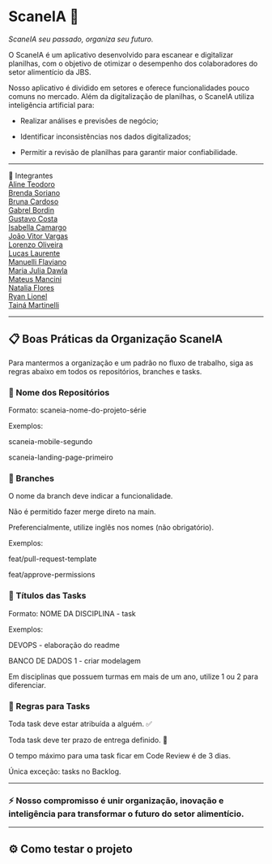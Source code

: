 # ScaneIA 📱
 
*ScaneIA seu passado, organiza seu futuro.*

O ScaneIA é um aplicativo desenvolvido para escanear e digitalizar planilhas, com o objetivo de otimizar o desempenho dos colaboradores do setor alimentício da JBS.

Nosso aplicativo é dividido em setores e oferece funcionalidades pouco comuns no mercado. Além da digitalização de planilhas, o ScaneIA utiliza inteligência artificial para:

- Realizar análises e previsões de negócio;

- Identificar inconsistências nos dados digitalizados;

- Permitir a revisão de planilhas para garantir maior confiabilidade.

---

👥 Integrantes  
[Aline Teodoro](https://github.com/alineteodoro)  
[Brenda Soriano](https://github.com/brendasoriano)  
[Bruna Cardoso](https://github.com/BrunaCCardoso)  
[Gabrel Bordin](https://github.com/gabriel-c-bordin)  
[Gustavo Costa](https://github.com/GustavoCostaAM)  
[Isabella Camargo](https://github.com/Bellac009)  
[João Vitor Vargas](https://github.com/vitororo757)  
[Lorenzo Oliveira](https://github.com/LorenzoOliveira-git)  
[Lucas Laurente](https://github.com/Laurente64)  
[Manuelli Flaviano](https://github.com/manuellifla)  
[Maria Julia Dawla](https://github.com/MariaDawla)  
[Mateus Mancini](https://github.com/Mateus-MCA)  
[Natalia Flores](https://github.com/NataliaFlores05)  
[Ryan Lionel](https://github.com/RyanLionel)  
[Tainá Martinelli](https://github.com/Taina14m)  

---

## 📋 Boas Práticas da Organização ScaneIA

Para mantermos a organização e um padrão no fluxo de trabalho, siga as regras abaixo em todos os repositórios, branches e tasks.

### 📂 Nome dos Repositórios

Formato: scaneia-nome-do-projeto-série

Exemplos:

scaneia-mobile-segundo

scaneia-landing-page-primeiro

### 🌿 Branches

O nome da branch deve indicar a funcionalidade.

Não é permitido fazer merge direto na main.

Preferencialmente, utilize inglês nos nomes (não obrigatório).

Exemplos:

feat/pull-request-template

feat/approve-permissions

### 📝 Títulos das Tasks

Formato: NOME DA DISCIPLINA - task

Exemplos:

DEVOPS - elaboração do readme

BANCO DE DADOS 1 - criar modelagem

Em disciplinas que possuem turmas em mais de um ano, utilize 1 ou 2 para diferenciar.

### 📅 Regras para Tasks

Toda task deve estar atribuída a alguém. ✅

Toda task deve ter prazo de entrega definido. 📆

O tempo máximo para uma task ficar em Code Review é de 3 dias.

Única exceção: tasks no Backlog.

---

### ⚡ Nosso compromisso é unir organização, inovação e inteligência para transformar o futuro do setor alimentício.

---

## ⚙️ Como testar o projeto
